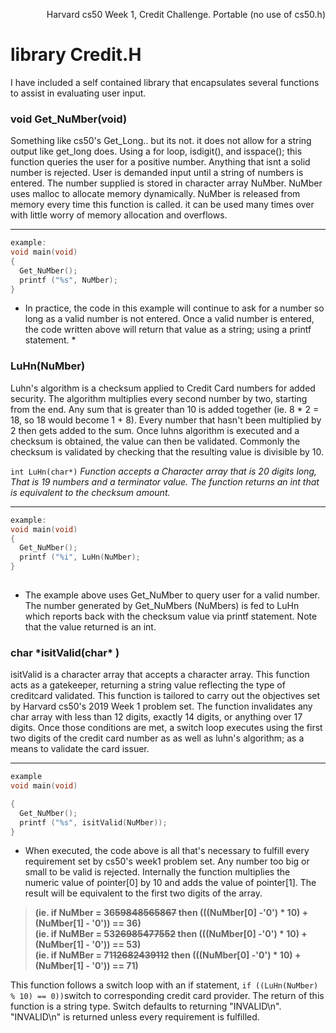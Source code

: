 <p align="right"> 
Harvard cs50 Week 1, Credit Challenge. Portable (no use of cs50.h) 


# library Credit.H
I have included a self contained library that encapsulates several functions to assist in evaluating user input.
 <br>

###  void Get_NuMber(void) 

Something like cs50's Get_Long.. but its not. it does not allow for a string output like get_long does. Using a for loop, isdigit(), and isspace(); this function queries the user for a positive number. Anything that isnt a solid number is rejected. User is demanded input until a string of numbers is entered. The number supplied is stored in character array NuMber. NuMber uses malloc to allocate memory dynamically. NuMber is released from memory every time this function is called. it can be used many times over with little worry of memory allocation and overflows.

------------


```c
example:
void main(void) 
{ 
  Get_NuMber();
  printf ("%s", NuMber);
} 

```
 
* In practice, the code in this example will continue to ask for a number so long as a valid number is not entered.  Once a valid number is entered, the code written above  will return that value as a string; using a printf statement. *




### LuHn(NuMber) 

Luhn's algorithm is a checksum applied to Credit Card numbers for added security. The algorithm multiplies every second number by two, starting from the end. Any sum that is greater than 10 is added together (ie. 8 * 2 = 18, so 18 would become 1 + 8). Every number that hasn't been multiplied by 2 then gets added to the sum. Once luhns algorithm is executed and a checksum is obtained, the value can then be validated. Commonly the checksum is validated by checking that the resulting value is divisible by 10. 


```int LuHn(char*)``` <i> Function accepts a Character array that is 20 digits long, That is 19 numbers and a terminator value. The function returns an int that is equivalent to the checksum amount. </i>
 
 ------------



```c
example:
void main(void) 
{ 
  Get_NuMber();
  printf ("%i", LuHn(NuMber);
} 
 
```

*  The example above uses Get_NuMber to query user for a valid number. The number generated by Get_NuMbers (NuMbers) is fed to LuHn which reports back with the checksum value via printf statement. Note that the value returned is an int.  



### char \*isitValid(char* ) 

 isitValid is a character array that accepts a character array. This function acts as a gatekeeper, returning a string value reflecting the type of creditcard validated. This function is tailored to carry out the objectives set by Harvard cs50's 2019 Week 1 problem set. The function invalidates any char array with less than 12 digits, exactly 14 digits, or anything over 17 digits. Once those conditions are met, a switch loop executes using the first two digits of the credit card number as as well as luhn's algorithm; as a means to validate the card issuer.
 

------------

```c
example
void main(void)

{ 
  Get_NuMber();
  printf ("%s", isitValid(NuMber));
} 

```

*  When executed, the code above is all that's necessary to fulfill every requirement set by cs50's week1 problem set. Any number too big or small to be valid is rejected. Internally the function multiplies the numeric value of pointer[0] by 10 and adds the value of pointer[1]. The result will be equivalent to the first two digits of the array.

>  <b> (ie. if NuMber = 36~~59848565867~~ then (((NuMber[0] -'0') * 10) + (NuMber[1] - '0')) == 36)<br></b>
>  <b> (ie. if NuMBer = 53~~26985477552~~ then (((NuMber[0] -'0') * 10) + (NuMber[1] - '0')) == 53)<br></b>
>  <b> (ie. if NuMBer = 71~~12682439112~~ then (((NuMber[0] -'0') * 10) + (NuMber[1] - '0')) == 71)<br></b>

This function follows a switch loop with an if statement,  ` if ((LuHn(NuMber) % 10) == 0)) `switch to corresponding credit card provider. The return of this function is a string type. Switch defaults to returning "INVALID\n". "INVALID\n" is returned unless every requirement is fulfilled. 

